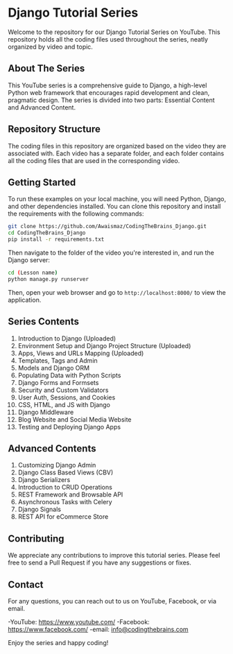 # Django Tutorial Series

Welcome to the repository for our Django Tutorial Series on YouTube. This repository holds all the coding files used throughout the series, neatly organized by video and topic.

## About The Series

This YouTube series is a comprehensive guide to Django, a high-level Python web framework that encourages rapid development and clean, pragmatic design. The series is divided into two parts: Essential Content and Advanced Content.

## Repository Structure

The coding files in this repository are organized based on the video they are associated with. Each video has a separate folder, and each folder contains all the coding files that are used in the corresponding video.

## Getting Started

To run these examples on your local machine, you will need Python, Django, and other dependencies installed. You can clone this repository and install the requirements with the following commands:

```bash
git clone https://github.com/Awaismaz/CodingTheBrains_Django.git
cd CodingTheBrains_Django
pip install -r requirements.txt
```

Then navigate to the folder of the video you're interested in, and run the Django server:

```bash
cd (Lesson name)
python manage.py runserver
```

Then, open your web browser and go to `http://localhost:8000/` to view the application.

## Series Contents

1. Introduction to Django (Uploaded)
2. Environment Setup and Django Project Structure (Uploaded)
3. Apps, Views and URLs Mapping (Uploaded)
4. Templates, Tags and Admin
5. Models and Django ORM
6. Populating Data with Python Scripts
7. Django Forms and Formsets
8. Security and Custom Validators
9. User Auth, Sessions, and Cookies
10. CSS, HTML, and JS with Django
11. Django Middleware
12. Blog Website and Social Media Website
13. Testing and Deploying Django Apps

## Advanced Contents

1. Customizing Django Admin
2. Django Class Based Views (CBV)
3. Django Serializers
4. Introduction to CRUD Operations
5. REST Framework and Browsable API
6. Asynchronous Tasks with Celery
7. Django Signals
8. REST API for eCommerce Store

## Contributing

We appreciate any contributions to improve this tutorial series. Please feel free to send a Pull Request if you have any suggestions or fixes.

## Contact

For any questions, you can reach out to us on YouTube, Facebook, or via email.

-YouTube: https://www.youtube.com/
-Facebook: https://www.facebook.com/
-email: info@codingthebrains.com


Enjoy the series and happy coding!
